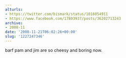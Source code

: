 ```yaml
---
alturls:
- https://twitter.com/bismark/status/1016054911
- https://www.facebook.com/17803937/posts/36202713243
archive:
- 2008-11
date: '2008-11-21T06:02:26+00:00'
slug: '1227247346'
---
```


barf pam and jim are so cheesy and boring now.

